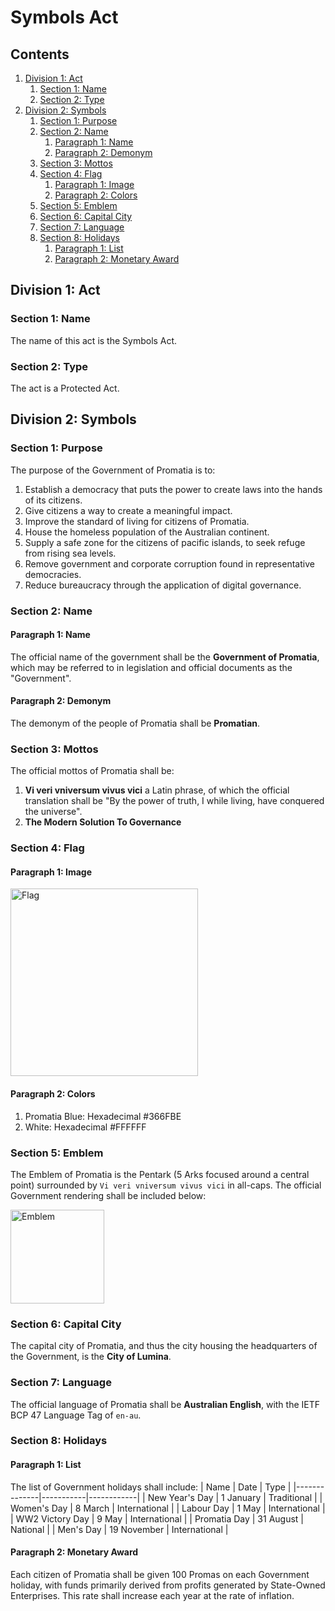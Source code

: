 # Symbols Act

## Contents

1. [Division 1: Act](https://github.com/promatia/acts/blob/master/in_force/symbols.md#division-1-act)
    1. [Section 1: Name](https://github.com/promatia/acts/blob/master/in_force/symbols.md#section-1-name)
    2. [Section 2: Type](https://github.com/promatia/acts/blob/master/in_force/symbols.md#section-2-type)
2. [Division 2: Symbols](https://github.com/promatia/acts/blob/master/in_force/symbols.md#division-2-symbols)
    1. [Section 1: Purpose](https://github.com/promatia/acts/blob/master/in_force/symbols.md#section-1-purpose)
    2. [Section 2: Name](https://github.com/promatia/acts/blob/master/in_force/symbols.md#section-2-name)
        1. [Paragraph 1: Name](https://github.com/promatia/acts/blob/master/in_force/symbols.md#paragraph-1-name)
        2. [Paragraph 2: Demonym](https://github.com/promatia/acts/blob/master/in_force/symbols.md#paragraph-2-demonym)
    3. [Section 3: Mottos](https://github.com/promatia/acts/blob/master/in_force/symbols.md#section-3-mottos)
    4. [Section 4: Flag](https://github.com/promatia/acts/blob/master/in_force/symbols.md#section-4-flag)
        1. [Paragraph 1: Image](https://github.com/promatia/acts/blob/master/in_force/symbols.md#paragraph-1-image)
        2. [Paragraph 2: Colors](https://github.com/promatia/acts/blob/master/in_force/symbols.md#paragraph-2-colors)
    5. [Section 5: Emblem](https://github.com/promatia/acts/blob/master/in_force/symbols.md#section-5-state-emblem)
    6. [Section 6: Capital City](https://github.com/promatia/acts/blob/master/in_force/symbols.md#section-6-capital-city)
    7. [Section 7: Language](https://github.com/promatia/acts/blob/master/in_force/symbols.md#section-7-language)
    8. [Section 8: Holidays](https://github.com/promatia/acts/blob/master/in_force/symbols.md#section-8-holidays)
        1. [Paragraph 1: List](https://github.com/promatia/acts/blob/master/in_force/symbols.md#paragraph-1-list)
        2. [Paragraph 2: Monetary Award](https://github.com/promatia/acts/blob/master/in_force/symbols.md#paragraph-2-monetary-award)

## Division 1: Act

### Section 1: Name
The name of this act is the Symbols Act.

### Section 2: Type
The act is a Protected Act.

## Division 2: Symbols

### Section 1: Purpose

The purpose of the Government of Promatia is to:
1. Establish a democracy that puts the power to create laws into the hands of its citizens.
2. Give citizens a way to create a meaningful impact.
3. Improve the standard of living for citizens of Promatia.
4. House the homeless population of the Australian continent.
5. Supply a safe zone for the citizens of pacific islands, to seek refuge from rising sea levels.
6. Remove government and corporate corruption found in representative democracies.
7. Reduce bureaucracy through the application of digital governance.

### Section 2: Name

#### Paragraph 1: Name
The official name of the government shall be the **Government of Promatia**, which may be referred to in legislation and official documents as the "Government".

#### Paragraph 2: Demonym
The demonym of the people of Promatia shall be **Promatian**.

### Section 3: Mottos
The official mottos of Promatia shall be:
1. **Vi veri vniversum vivus vici** a Latin phrase, of which the official translation shall be "By the power of truth, I while living, have conquered the universe".
2. **The Modern Solution To Governance**

### Section 4: Flag

#### Paragraph 1: Image
<img src="https://user-images.githubusercontent.com/21011694/148120568-f3ede981-5c09-442b-83f3-b83c8c58f987.png" alt="Flag" title="Flag" width="300"/>

#### Paragraph 2: Colors
1. Promatia Blue: Hexadecimal #366FBE
2. White: Hexadecimal #FFFFFF

### Section 5: Emblem
The Emblem of Promatia is the Pentark (5 Arks focused around a central point) surrounded by `Vi veri vniversum vivus vici` in all-caps. The official Government rendering shall be included below:

<img src="https://user-images.githubusercontent.com/21011694/148119337-50927b19-e1b1-41bf-a832-2c6e01302392.png" alt="Emblem" title="Emblem" width="150"/>

### Section 6: Capital City
The capital city of Promatia, and thus the city housing the headquarters of the Government, is the **City of Lumina**.

### Section 7: Language
The official language of Promatia shall be **Australian English**, with the IETF BCP 47 Language Tag of `en-au`.

### Section 8: Holidays
#### Paragraph 1: List
The list of Government holidays shall include:
| Name | Date | Type |
|--------------|-----------|------------|
| New Year's Day | 1 January | Traditional |
| Women's Day | 8 March | International |
| Labour Day | 1 May | International |
| WW2 Victory Day | 9 May | International |
| Promatia Day | 31 August | National |
| Men's Day | 19 November | International |

#### Paragraph 2: Monetary Award
Each citizen of Promatia shall be given 100 Promas on each Government holiday, with funds primarily derived from profits generated by State-Owned Enterprises. This rate shall increase each year at the rate of inflation.

